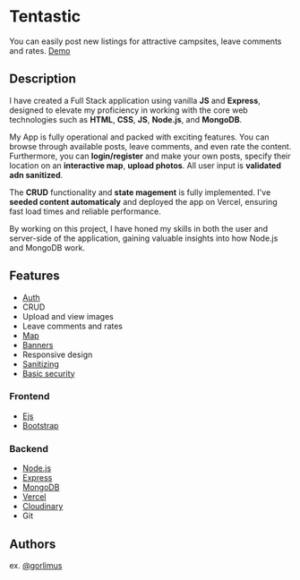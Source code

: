 # Tentastic

You can easily post new listings for attractive campsites, leave comments and rates. [Demo](https://my-camp-lm8f3fxfs-gorlimus.vercel.app/)

## Description

I have created a Full Stack application using vanilla **JS** and **Express**, designed to elevate my proficiency in working with the core web technologies such as **HTML**, **CSS**, **JS**, **Node.js**, and **MongoDB**.

My App is fully operational and packed with exciting features. You can browse through available posts, leave comments, and even rate the content. Furthermore, you can **login/register** and make your own posts, specify their location on an **interactive map**, **upload photos**. All user input is **validated adn sanitized**.

The **CRUD** functionality and **state magement** is fully implemented. I've **seeded content automaticaly** and deployed the app on Vercel, ensuring fast load times and reliable performance.

By working on this project, I have honed my skills in both the user and server-side of the application, gaining valuable insights into how Node.js and MongoDB work.

## Features

- [Auth](https://www.npmjs.com/package/express-session)
- CRUD
- Upload and view images
- Leave comments and rates
- [Map](https://www.mapbox.com/)
- [Banners](https://www.npmjs.com/package/connect-flash)
- Responsive design
- [Sanitizing](https://www.npmjs.com/package/express-mongo-sanitize)
- [Basic security](https://www.npmjs.com/package/helmet)

### Frontend

- [Ejs](https://ejs.co/)
- [Bootstrap](https://getbootstrap.com/)

### Backend

- [Node.js](https://nodejs.org/en/)
- [Express](https://www.npmjs.com/package/express)
- [MongoDB](https://firebase.google.com/)
- [Vercel](https://vercel.com/)
- [Cloudinary](https://cloudinary.com/)
- Git

## Authors

ex. [@gorlimus](https://www.linkedin.com/in/gorlimus/)
